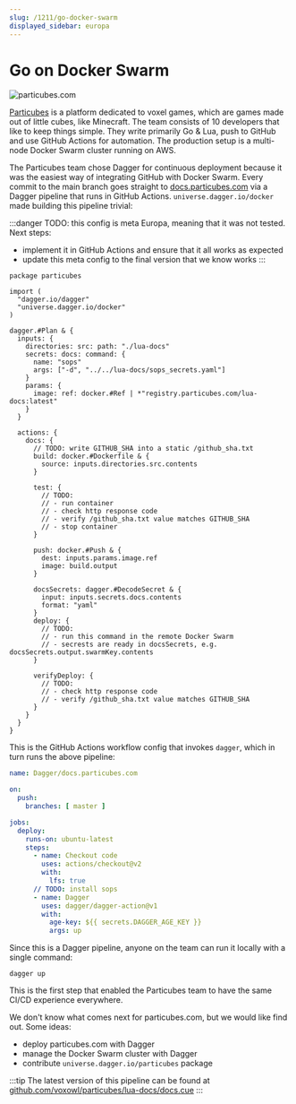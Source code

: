 ```yaml
---
slug: /1211/go-docker-swarm
displayed_sidebar: europa
---
```


# Go on Docker Swarm

![particubes.com](/img/use-cases/particubes.com.png)

[Particubes](https://particubes.com) is a platform dedicated to voxel games, which are games made out of little cubes, like Minecraft.
The team consists of 10 developers that like to keep things simple.
They write primarily Go & Lua, push to GitHub and use GitHub Actions for automation.
The production setup is a multi-node Docker Swarm cluster running on AWS.

The Particubes team chose Dagger for continuous deployment because it was the easiest way of integrating GitHub with Docker Swarm.
Every commit to the main branch goes straight to [docs.particubes.com](https://docs.particubes.com) via a Dagger pipeline that runs in GitHub Actions.
`universe.dagger.io/docker` made building this pipeline trivial:

:::danger
TODO: this config is meta Europa, meaning that it was not tested. Next steps:

- implement it in GitHub Actions and ensure that it all works as expected
- update this meta config to the final version that we know works
:::

```cue
package particubes

import (
  "dagger.io/dagger"
  "universe.dagger.io/docker"
)

dagger.#Plan & {
  inputs: {
    directories: src: path: "./lua-docs"
    secrets: docs: command: {
      name: "sops"
      args: ["-d", "../../lua-docs/sops_secrets.yaml"]
    }
    params: {
      image: ref: docker.#Ref | *"registry.particubes.com/lua-docs:latest"
    }
  }

  actions: {
    docs: {
      // TODO: write GITHUB_SHA into a static /github_sha.txt
      build: docker.#Dockerfile & {
        source: inputs.directories.src.contents
      }

      test: {
        // TODO:
        // - run container
        // - check http response code
        // - verify /github_sha.txt value matches GITHUB_SHA
        // - stop container
      }

      push: docker.#Push & {
        dest: inputs.params.image.ref
        image: build.output
      }

      docsSecrets: dagger.#DecodeSecret & {
        input: inputs.secrets.docs.contents
        format: "yaml"
      }
      deploy: {
        // TODO:
        // - run this command in the remote Docker Swarm
        // - secrests are ready in docsSecrets, e.g. docsSecrets.output.swarmKey.contents
      }

      verifyDeploy: {
        // TODO:
        // - check http response code
        // - verify /github_sha.txt value matches GITHUB_SHA
      }
    }
  }
}
```

This is the GitHub Actions workflow config that invokes `dagger`, which in turn runs the above pipeline:

```yaml
name: Dagger/docs.particubes.com

on:
  push:
    branches: [ master ]

jobs:
  deploy:
    runs-on: ubuntu-latest
    steps:
      - name: Checkout code
        uses: actions/checkout@v2
        with:
          lfs: true
      // TODO: install sops
      - name: Dagger
        uses: dagger/dagger-action@v1
        with:
          age-key: ${{ secrets.DAGGER_AGE_KEY }}
          args: up
```

Since this is a Dagger pipeline, anyone on the team can run it locally with a single command:

```console
dagger up
```

This is the first step that enabled the Particubes team to have the same CI/CD experience everywhere.

We don't know what comes next for particubes.com, but we would like find out. Some ideas:

- deploy particubes.com with Dagger
- manage the Docker Swarm cluster with Dagger
- contribute `universe.dagger.io/particubes` package

:::tip
The latest version of this pipeline can be found at [github.com/voxowl/particubes/lua-docs/docs.cue](https://github.com/voxowl/particubes/blob/b698777465c02462296de37087dd3c341c29df92/lua-docs/docs.cue)
:::
